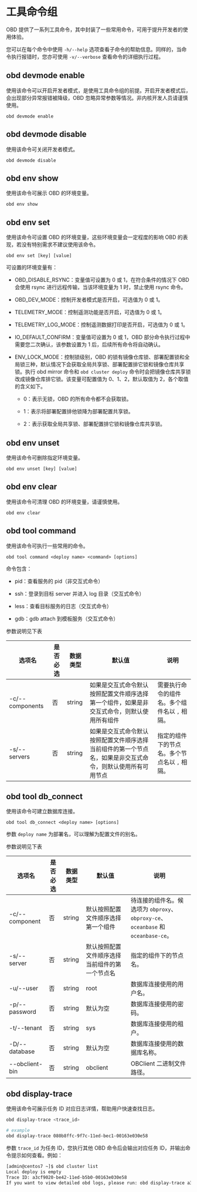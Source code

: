 # 工具命令组

OBD 提供了一系列工具命令，其中封装了一些常用命令，可用于提升开发者的使用体验。

您可以在每个命令中使用 `-h/--help` 选项查看子命令的帮助信息。同样的，当命令执行报错时，您亦可使用 `-v/--verbose` 查看命令的详细执行过程。

## obd devmode enable

使用该命令可以开启开发者模式，是使用工具命令组的前提。开启开发者模式后，会出现部分异常报错被降级，OBD 忽略异常参数等情况。非内核开发人员请谨慎使用。

```shell
obd devmode enable
```

## obd devmode disable

使用该命令可关闭开发者模式。

```shell
obd devmode disable
```

## obd env show

使用该命令可展示 OBD 的环境变量。

```shell
obd env show
```

## obd env set

使用该命令可设置 OBD 的环境变量，这些环境变量会一定程度的影响 OBD 的表现，若没有特别需求不建议使用该命令。

```shell
obd env set [key] [value]
```

可设置的环境变量有：

* OBD_DISABLE_RSYNC：变量值可设置为 0 或 1，在符合条件的情况下 OBD 会使用 rsync 进行远程传输，当该环境变量为 1 时，禁止使用 rsync 命令。

* OBD_DEV_MODE：控制开发者模式是否开启，可选值为 0 或 1。

* TELEMETRY_MODE：控制遥测功能是否开启，可选值为 0 或 1。

* TELEMETRY_LOG_MODE：控制遥测数据打印是否开启，可选值为 0 或 1。

* IO_DEFAULT_CONFIRM：变量值可设置为 0 或 1，OBD 部分命令执行过程中需要您二次确认，该参数设置为 1 后，后续所有命令将自动确认。

* ENV_LOCK_MODE：控制锁级别，OBD 的锁有镜像仓库锁、部署配置锁和全局锁三种，默认情况下会获取全局共享锁、部署配置排它锁和镜像仓库共享锁。执行 obd mirror 命令和 `obd cluster deploy` 命令时会把镜像仓库共享锁改成镜像仓库排它锁。该变量可配置值为 0、1、2，默认取值为 2，各个取值的含义如下。

  * 0：表示无锁，OBD 的所有命令都不会获取锁。

  * 1：表示将部署配置排他锁降为部署配置共享锁。

  * 2：表示获取全局共享锁、部署配置排它锁和镜像仓库共享锁。

## obd env unset

使用该命令可删除指定环境变量。

```shell
obd env unset [key] [value]
```

## obd env clear

使用该命令可清理 OBD 的环境变量，请谨慎使用。

```shell
obd env clear
```

## obd tool command

使用该命令可执行一些常用的命令。

```shell
obd tool command <deploy name> <command> [options]
```

命令包含：

* pid：查看服务的 pid（非交互式命令）

* ssh：登录到目标 server 并进入 log 目录（交互式命令）

* less：查看目标服务的日志（交互式命令）

* gdb：gdb attach 到模板服务（交互式命令）

参数说明见下表

| 选项名             | 是否必选 | 数据类型   | 默认值                                                   | 说明                        |
|-----------------|------|--------|-------------------------------------------------------|---------------------------|
| -c/--components | 否    | string | 如果是交互式命令默认按照配置文件顺序选择第一个组件，如果是非交互式命令，则默认使用所有组件         | 需要执行命令的组件名。多个组件名以 `,` 相隔。 |
| -s/--servers    | 否    | string | 如果是交互式命令默认按照配置文件顺序选择当前组件的第一个节点名，如果是非交互式命令，则默认使用所有可用节点 | 指定的组件下的节点名。多个节点名以 `,` 相隔。 |

## obd tool db_connect

使用该命令可建立数据库连接。

```shell
obd tool db_connect <deploy name> [options]
```

参数 `deploy name` 为部署名，可以理解为配置文件的别名。

参数说明见下表

| 选项名                 | 是否必选 | 数据类型   | 默认值                       | 说明                                                                |
|---------------------|------|--------|---------------------------|-------------------------------------------------------------------|
| -c/--component      | 否    | string | 默认按照配置文件顺序选择第一个组件         | 待连接的组件名。候选项为 `obproxy`、`obproxy-ce`、`oceanbase` 和 `oceanbase-ce`。 |
| -s/--server         | 否    | string | 默认按照配置文件顺序选择当前组件的第一个节点名   | 指定的组件下的节点名。                                                       |
| -u/--user           | 否    | string | root                      | 数据库连接使用的用户名。                                                       |
| -p/--password       | 否    | string | 默认为空                      | 数据库连接使用的密码。                                                       |
| -t/--tenant         | 否    | string | sys                       | 数据库连接使用的租户。                                                        |
| -D/--database       | 否    | string | 默认为空                      | 数据库连接使用的数据库名称。                                                     |
| --obclient-bin      | 否    | string | obclient                  | OBClient 二进制文件路径。                                                 |

## obd display-trace

使用该命令可展示任务 ID 对应日志详情，帮助用户快速查找日志。

```bash
obd display-trace <trace_id>

# example
obd display-trace 080b8ffc-9f7c-11ed-bec1-00163e030e58
```

参数 `trace_id` 为任务 ID，您执行其他 OBD 命令后会输出对应任务 ID，并输出命令提示如何查看。例如：

```bash
[admin@centos7 ~]$ obd cluster list
Local deploy is empty
Trace ID: a3cf9020-be42-11ed-b5b0-00163e030e58
If you want to view detailed obd logs, please run: obd display-trace a3cf9020-be42-11ed-b5b0-00163e030e58
```

